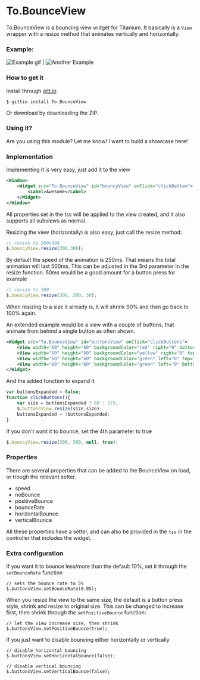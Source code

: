 # To.BounceView
To.BounceView is a bouncing view widget for Titanium. It basically is a `View` wrapper with a resize method that animates vertically and horizontally.


### Example:

![Example gif](http://zippy.gfycat.com/DarlingFairHornet.gif) | ![Another Example](http://zippy.gfycat.com/PortlySpecificBrownbear.gif)

### How to get it
Install through [gitt.io](http://gitt.io/component/To.BounceView)

`$ gittio install To.BounceView`

Or download by downloading the ZIP. 

### Using it?
Are you using this module? Let me know! I want to build a showcase here!

### Implementation

Implementing it is very easy, just add it to the view

```xml
<Window>
    <Widget src="To.BounceView" id="bouncyView" onClick="clickBottom">
        <Label>Awesome</Label>
    </Widget>
</Window>
```

All properties set in the tss will be applied to the view created, and it also supports all subviews as normal.

Resizing the view (horizontally) is also easy, just call the resize method:

```js
// resize to 300x300
$.bouncyView.resize(300,300);
```

By default the speed of the animation is 250ms. That means the total animation will last 500ms. This can be adjusted in the 3rd parameter in the resize function. 50ms would be a good amount for a button press for example

```js
// resize to 300
$.bouncyView.resize(300, 300, 50);
```

When resizing to a size it already is, it will shrink 90% and then go back to 100% again.

An extended example would be a view with a couple of buttons, that animate from behind a single button as often shown.

```xml
<Widget src="To.BounceView" id="buttonsView" onClick="clickButtons">
    <View width="60" height="60" backgroundColor="red" right="0" bottom="0" zIndex="5" onClick="clickButtons" />
    <View width="60" height="60" backgroundColor="yellow" right="0" top="0" zIndex="3" />
    <View width="60" height="60" backgroundColor="green" left="0" top="0" zIndex="3" />
    <View width="60" height="60" backgroundColor="green" left="0" bottom="0" zIndex="3" />
</Widget>
```

And the added function to expand it

```js
var buttonsExpanded = false;
function clickButtons(){
	var size = buttonsExpanded ? 60 : 175;
	$.buttonsView.resize(size,size);
	buttonsExpanded = !buttonsExpanded;
}
```

If you don't want it to bounce, set the 4th parameter to true
```js
$.bouncyView.resize(300, 300, null, true);
```

### Properties

There are several properties that can be added to the BounceView on load, or trough the relevant setter.

- speed
- noBounce
- positiveBounce
- bounceRate
- horizontalBounce
- verticalBounce

All these properties have a setter, and can also be provided in the `tss` in the controller that includes the widget.

### Extra configuration

If you want it to bounce less/more than the default 10%, set it through the `setBounceRate` function
```
// sets the bounce rate to 5%
$.buttonsView.setBounceRate(0.05);
```

When you resize the view to the same size, the default is a button press style, shrink and resize to original size. This can be changed to increase first, then shrink through the `setPositiveBounce` function:
```
// let the view increase size, then shrink
$.buttonsView.setPositiveBounce(true);
```

If you just want to disable bouncing either horizontally or vertically
```
// disable horizontal bouncing
$.buttonsView.setHorizontalBounce(false);

// disable vertical bouncing
$.buttonsView.setVerticalBounce(false);
```

